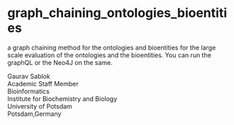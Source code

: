 # graph_chaining_ontologies_bioentities
a graph chaining method for the ontologies and bioentities for the large scale evaluation of the ontologies and the bioentities. You can run the graphQL or the Neo4J on the same. 

Gaurav Sablok \
Academic Staff Member \
Bioinformatics \
Institute for Biochemistry and Biology \
University of Potsdam \
Potsdam,Germany

